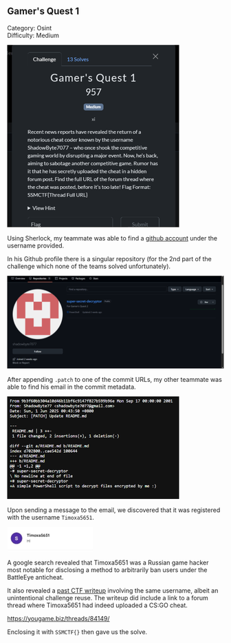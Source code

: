 ## Gamer's Quest 1

Category: Osint  
Difficulty: Medium

<img src="images/challenge.png" width=400>

Using Sherlock, my teammate was able to find a [github account](https://github.com/shadowbyte7077) under the username provided.  

In his Github profile there is a singular repository (for the 2nd part of the challenge which none of the teams solved unfortunately).

<img src="images/repo.png" width=600>

After appending `.patch` to one of the commit URLs, my other teammate was able to find his email in the commit metadata.  

<img src="images/metadata.png" width=400>

Upon sending a message to the email, we discovered that it was registered with the username `Timoxa5651`.

<img src="images/email.jpeg" width=200>

A google search revealed that Timoxa5651 was a Russian game hacker most notable for disclosing a method to arbitrarily ban users under the BattleEye anticheat.  

It also revealed a [past CTF writeup](https://0xdarkeagle.medium.com/0xl4ugh-ctf-osint-challenges-81280d08702d) involving the same username, albeit an unintentional challenge reuse. The writeup did include a link to a forum thread where Timoxa5651 had indeed uploaded a CS:GO cheat.  

https://yougame.biz/threads/84149/  

Enclosing it with `SSMCTF{}` then gave us the solve.
